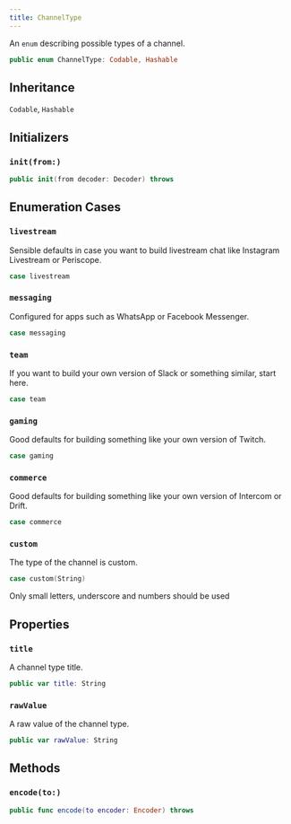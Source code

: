 ```yaml
---
title: ChannelType
---
```


An `enum` describing possible types of a channel.

``` swift
public enum ChannelType: Codable, Hashable 
```

## Inheritance

`Codable`, `Hashable`

## Initializers

### `init(from:)`

``` swift
public init(from decoder: Decoder) throws 
```

## Enumeration Cases

### `livestream`

Sensible defaults in case you want to build livestream chat like Instagram Livestream or Periscope.

``` swift
case livestream
```

### `messaging`

Configured for apps such as WhatsApp or Facebook Messenger.

``` swift
case messaging
```

### `team`

If you want to build your own version of Slack or something similar, start here.

``` swift
case team
```

### `gaming`

Good defaults for building something like your own version of Twitch.

``` swift
case gaming
```

### `commerce`

Good defaults for building something like your own version of Intercom or Drift.

``` swift
case commerce
```

### `custom`

The type of the channel is custom.

``` swift
case custom(String)
```

Only small letters, underscore and numbers should be used

## Properties

### `title`

A channel type title.

``` swift
public var title: String 
```

### `rawValue`

A raw value of the channel type.

``` swift
public var rawValue: String 
```

## Methods

### `encode(to:)`

``` swift
public func encode(to encoder: Encoder) throws 
```
